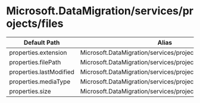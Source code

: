 # Microsoft.DataMigration/services/projects/files

| Default Path | Alias |
|---|---|
| properties.extension | Microsoft.DataMigration/services/projects/files/extension |
| properties.filePath | Microsoft.DataMigration/services/projects/files/filePath |
| properties.lastModified | Microsoft.DataMigration/services/projects/files/lastModified |
| properties.mediaType | Microsoft.DataMigration/services/projects/files/mediaType |
| properties.size | Microsoft.DataMigration/services/projects/files/size |

